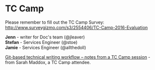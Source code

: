 # TC Camp

Please remember to fill out the TC Camp Survey: http://www.surveygizmo.com/s3/2554406/TC-Camp-2016-Evaluation

**Jenn** - writer for Doc's team (@jleaver)  
**Stefan** - Services Engineer (@stoe)  
**Jamie** - Services Engineer (@allthedoll)  

[Git-based technical writing workflow – notes from a TC Camp session](https://ffeathers.wordpress.com/2016/01/24/git-based-technical-writing-workflow-notes-from-a-tc-camp-session/) - from Sarah Maddox, a TC Camp attendee.
